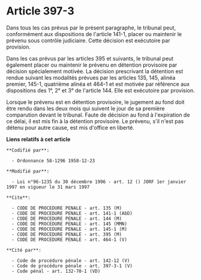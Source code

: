 # Article 397-3

Dans tous les cas prévus par le présent paragraphe, le tribunal peut, conformément aux dispositions de l'article 141-1,
placer ou maintenir le prévenu sous contrôle judiciaire. Cette décision est exécutoire par provision.

Dans les cas prévus par les articles 395 et suivants, le tribunal peut également placer ou maintenir le prévenu en détention
provisoire par décision spécialement motivée. La décision prescrivant la détention est rendue suivant les modalités prévues
par les articles 135, 145, alinéa premier, 145-1, quatrième alinéa et 464-1 et est motivée par référence aux dispositions des
1°, 2° et 3° de l'article 144. Elle est exécutoire par provision.

Lorsque le prévenu est en détention provisoire, le jugement au fond doit être rendu dans les deux mois qui suivent le jour de
sa première comparution devant le tribunal. Faute de décision au fond à l'expiration de ce délai, il est mis fin à la
détention provisoire. Le prévenu, s'il n'est pas détenu pour autre cause, est mis d'office en liberté.

**Liens relatifs à cet article**

	**Codifié par**:

	  - Ordonnance 58-1296 1958-12-23

	**Modifié par**:

	  - Loi n°96-1235 du 30 décembre 1996 - art. 12 () JORF 1er janvier 1997 en vigueur le 31 mars 1997

	**Cite**:

	  - CODE DE PROCEDURE PENALE - art. 135 (M)
	  - CODE DE PROCEDURE PENALE - art. 141-1 (AbD)
	  - CODE DE PROCEDURE PENALE - art. 144 (M)
	  - CODE DE PROCEDURE PENALE - art. 145 (MMN)
	  - CODE DE PROCEDURE PENALE - art. 145-1 (M)
	  - CODE DE PROCEDURE PENALE - art. 395 (M)
	  - CODE DE PROCEDURE PENALE - art. 464-1 (V)

	**Cité par**:

	  - Code de procédure pénale - art. 142-12 (V)
	  - Code de procédure pénale - art. 397-3-1 (V)
	  - Code pénal - art. 132-70-1 (VD)
